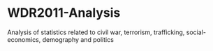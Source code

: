 # WDR2011-Analysis
Analysis of statistics related to civil war, terrorism, trafficking, social-economics, demography and politics
